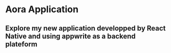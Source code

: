 # Aora Application
## Explore my new application developped by React Native and using appwrite as a backend plateform
